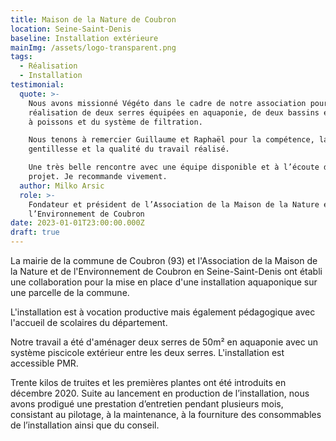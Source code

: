 ```yaml
---
title: Maison de la Nature de Coubron
location: Seine-Saint-Denis
baseline: Installation extérieure
mainImg: /assets/logo-transparent.png
tags:
  - Réalisation
  - Installation
testimonial:
  quote: >-
    Nous avons missionné Végéto dans le cadre de notre association pour la
    réalisation de deux serres équipées en aquaponie, de deux bassins extérieurs
    à poissons et du système de filtration.

    Nous tenons à remercier Guillaume et Raphaël pour la compétence, la
    gentillesse et la qualité du travail réalisé.

    Une très belle rencontre avec une équipe disponible et à l’écoute de notre
    projet. Je recommande vivement. 
  author: Milko Arsic
  role: >-
    Fondateur et président de l’Association de la Maison de la Nature et de
    l’Environnement de Coubron
date: 2023-01-01T23:00:00.000Z
draft: true
---
```


La mairie de la commune de Coubron (93) et l'Association de la Maison de la Nature et de l'Environnement de Coubron en Seine-Saint-Denis ont établi une collaboration pour la mise en place d'une installation aquaponique sur une parcelle de la commune. 

L'installation est à vocation productive mais également pédagogique avec l'accueil de scolaires du département.

Notre travail a été d'aménager deux serres de 50m² en aquaponie avec un système piscicole extérieur entre les deux serres. L'installation est accessible PMR. 

Trente kilos de truites et les premières plantes ont été introduits en décembre 2020. Suite au lancement en production de l’installation, nous avons prodigué une prestation d’entretien pendant plusieurs mois, consistant au pilotage, à la maintenance, à la fourniture des consommables de l’installation ainsi que du conseil.
